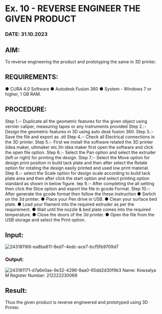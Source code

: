 # Ex. 10 - REVERSE ENGINEER THE GIVEN PRODUCT

### DATE: 31.10.2023

## AIM: 
To reverse engineering the product and prototyping the same in 3D printer.

## REQUIREMENTS:
● CURA 4.0 Software
● Autodesk Fusion 360
● System - Windows 7 or higher, 1 GB RAM.
## PROCEDURE:
Step 1.:- Duplicate all the geometric features for the given object using vernier caliper, measuring tapes or any instruments provided
Step 2.:- Design the geometric features in 3D using auto desk fusion 360.
Step 3.:- Save the file and export as .stl
Step 4.:- Check all Electrical connections in the 3D printer.
Step 5.:- First we install the software related the 3D printer (idea maker, ultimaker etc.)In idea maker first open the software and click the open file option.
Step 6.:- Select the Pan option and select the extruder (left or right) for printing the design.
Step 7.:- Select the Move option for design print position in build tack plate and then after select the Rotate option for rotating the design easily printed and used low print material.
Step 8.:- select the Scale option for design scale according to build tack plate area and then
after click the start option and select printing option standard as shown in below figure.
tep 9.:- After completing the all setting then click the Slice option and export the file in gcode Format.
Step 10.:- After generate the gcode format then follow the these instruction 
  ●	Switch on the 3d printer.
  ●	Place your Pen drive in USB.
  ●	Clean your surface bed plate.
  ●	Load your filament into the required extruder as per the requirement.
  ●	Wait until the nozzle & bed plate comes into the required temperature.
  ●	Close the doors of the 3d printer.
  ●	Open the file from the USB storage and select the Print option.

## Input:
![243181166-ea8ba611-8ed7-4edc-ace7-bcf5fb9709d7](https://github.com/Kowsalyasathya/Ex.-10---REVERSE-ENGINEER-THE-GIVEN-PRODUCT/assets/118671457/c2d12bba-e712-43d3-858b-6c464263121a)
### Output:
![243181171-d7a6e0ae-9e32-4296-8aa0-65dd2d30f9b3](https://github.com/Kowsalyasathya/Ex.-10---REVERSE-ENGINEER-THE-GIVEN-PRODUCT/assets/118671457/a590c143-15d5-439a-bc7d-b5852fc682e3)
Name: Kowsalya M
Register Number: 212222230069
## Result:
Thus the given product is reverse engineered and prototyped using 3D Printer.
